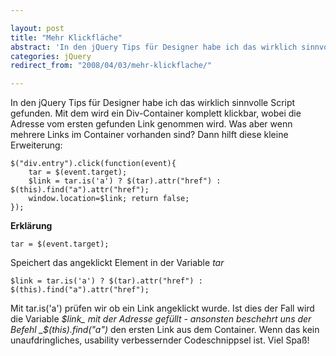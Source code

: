 ```yaml
---

layout: post
title: "Mehr Klickfläche"
abstract: 'In den jQuery Tips für Designer habe ich das wirklich sinnvolle Script gefunden Mit dem wird ein Div-Container komplett klickbar, wobei die Adresse vom ersten gefunden Link genommen wird'
categories: jQuery
redirect_from: "2008/04/03/mehr-klickflache/"

---
```


In den jQuery Tips für Designer habe ich das wirklich sinnvolle Script gefunden. Mit dem wird ein Div-Container komplett klickbar, wobei die Adresse vom ersten gefunden Link genommen wird. Was aber wenn mehrere Links im Container vorhanden sind?
Dann hilft diese kleine Erweiterung:

    $("div.entry").click(function(event){
    	tar = $(event.target);
    	$link = tar.is('a') ? $(tar).attr("href") : $(this).find("a").attr("href");		
    	window.location=$link; return false;
    });

**Erklärung**

    tar = $(event.target);

Speichert das angeklickt Element in der Variable _tar_

    $link = tar.is('a') ? $(tar).attr("href") : $(this).find("a").attr("href");	

Mit tar.is('a') prüfen wir ob ein Link angeklickt wurde. Ist dies der Fall wird die Variable _$link_ mit der Adresse gefüllt - ansonsten beschehrt uns der Befehl _$(this).find("a")_ den ersten Link aus dem Container.
Wenn das kein unaufdringliches, usability verbessernder Codeschnippsel ist. Viel Spaß!